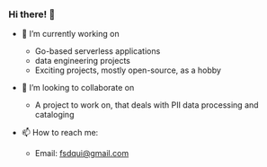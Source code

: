 ### Hi there! 👋

- 🔭 I’m currently working on 
  - Go-based serverless applications
  - data engineering projects
  - Exciting projects, mostly open-source, as a hobby

- 👯 I’m looking to collaborate on
  - A project to work on, that deals with PII data processing and cataloging
  
- 📫 How to reach me:
  - Email: fsdqui@gmail.com
